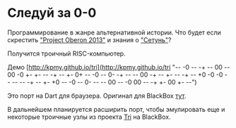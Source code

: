 # Следуй за 0-0

Программирование в жанре альтернативной истории.
Что будет если скрестить ["Project Oberon 2013"](http://www.inf.ethz.ch/personal/wirth/ProjectOberon/index.html) и
знания о ["Сетунь"](https://ru.wikipedia.org/wiki/%D0%A1%D0%B5%D1%82%D1%83%D0%BD%D1%8C_%28%D0%BA%D0%BE%D0%BC%D0%BF%D1%8C%D1%8E%D1%82%D0%B5%D1%80%29)?

Получится троичный RISC-компьютер.

Демо [http://kpmy.github.io/tri](http://kpmy.github.io/tri "-- -0 -- -+ -- 00 -- 00 -0 +- +- -- -+ -- +- 0+ -- -0 -- 0- -+ -- -- 00 -+ -- +- -- -+ -- +0 -0 -0 -- -- -- -+ -- +- +0 -- -0 -- 0- -- -- 00 -- -0 00 -- -+ +- 00 +- --")

Это порт на Dart для браузера.
Оригинал для BlackBox [тут](https://bitbucket.org/petryxa/trisc).

В дальнейшем планируется расширить порт, чтобы эмулировать еще и некоторые троичные узлы из проекта [Tri](https://bitbucket.org/petryxa/tri) на BlackBox.

